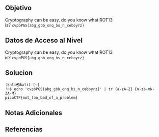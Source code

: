 ## Objetivo

Cryptography can be easy, do you know what ROT13 is? `cvpbPGS{abg_gbb_onq_bs_n_ceboyrz}`

## Datos de Acceso al Nivel

 Cryptography can be easy, do you know what ROT13 is? `cvpbPGS{abg_gbb_onq_bs_n_ceboyrz}`
## Solucion

```
(kali㉿kali)-[~]
└─$ echo 'cvpbPGS{abg_gbb_onq_bs_n_ceboyrz}' | tr {a-zA-Z} {n-za-mN-ZA-M} 
picoCTF{not_too_bad_of_a_problem}

```

## Notas Adicionales



## Referencias
